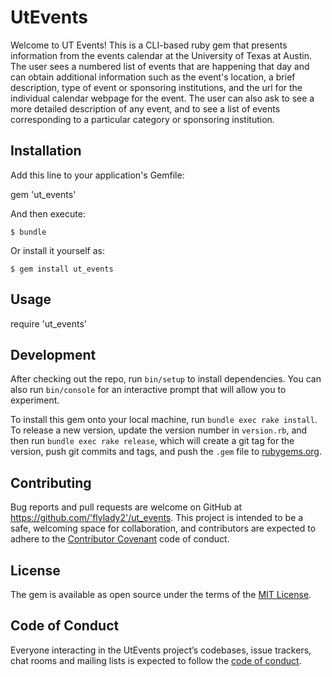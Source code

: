 # UtEvents

Welcome to UT Events!  This is a CLI-based ruby gem that presents information from the events calendar at the University of Texas at Austin.  The user sees a numbered list of events that are happening that day and can obtain additional information such as the event's location, a brief description, type of event or sponsoring institutions, and the url for the individual calendar webpage  for the event.  The user can also ask to see a more detailed description of any event, and to see a list of events corresponding to a particular category or sponsoring institution.

## Installation

Add this line to your application's Gemfile:

gem 'ut_events'

And then execute:

    $ bundle

Or install it yourself as:

    $ gem install ut_events

## Usage

require 'ut_events'

## Development

After checking out the repo, run `bin/setup` to install dependencies. You can also run `bin/console` for an interactive prompt that will allow you to experiment.

To install this gem onto your local machine, run `bundle exec rake install`. To release a new version, update the version number in `version.rb`, and then run `bundle exec rake release`, which will create a git tag for the version, push git commits and tags, and push the `.gem` file to [rubygems.org](https://rubygems.org).

## Contributing

Bug reports and pull requests are welcome on GitHub at https://github.com/'flylady2'/ut_events. This project is intended to be a safe, welcoming space for collaboration, and contributors are expected to adhere to the [Contributor Covenant](http://contributor-covenant.org) code of conduct.

## License

The gem is available as open source under the terms of the [MIT License](https://opensource.org/licenses/MIT).

## Code of Conduct

Everyone interacting in the UtEvents project’s codebases, issue trackers, chat rooms and mailing lists is expected to follow the [code of conduct](https://github.com/'flylady2'/ut_events/blob/master/CODE_OF_CONDUCT.md).
